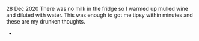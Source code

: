28 Dec 2020
There was no milk in the fridge so I warmed up mulled wine and diluted with water. 
This was enough to got me tipsy within minutes and these are my drunken thoughts.

- 